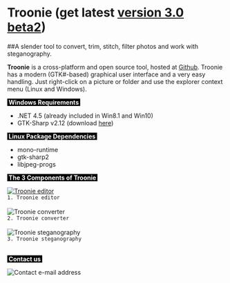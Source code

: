 # Troonie (get latest <a href="https://github.com/troonie/troonie/releases" target="_blank">version 3.0 beta2</a>)

##A slender tool to convert, trim, stitch, filter photos and work with steganography.

<b>Troonie</b> is a cross-platform and open source tool, hosted at <a href="https://github.com/troonie/troonie" target="_blank">Github</a>. Troonie has a modern (GTK#-based) graphical user interface and a very easy handling. Just right-click on a picture or folder and use the explorer context menu (Linux and Windows).

<p><span style="font-weight: bold;color:white;background-color:black;">&nbsp;Windows Requirements&nbsp;</span></p>
 <ul>
	<li>.NET 4.5 (already included in Win8.1 and Win10)</li>
	<li>GTK-Sharp v2.12 (download <a href="http://download.xamarin.com/GTKforWindows/Windows/gtk-sharp-2.12.30.msi" target="_blank">here</a>)</li>
</ul>
<p><span style="font-weight: bold;color:white;background-color:black;">&nbsp;Linux Package Dependencies&nbsp;</span></p>
 <ul>
	<li>mono-runtime</li>
	<li>gtk-sharp2</li>
	<li>libjpeg-progs</li>
</ul>

<p><span style="font-weight: bold;color:white;background-color:black;">&nbsp;The 3 Components of Troonie&nbsp;</span></p>

<a href="https://raw.githubusercontent.com/troonie/troonie/master/pics/editor.png"><img src="https://raw.githubusercontent.com/troonie/troonie/master/pics/editor_thumb.jpg" alt="Troonie editor"/></a>
</br>`1. Troonie editor`
</br> 
</br>
<img src="https://raw.githubusercontent.com/troonie/troonie/master/pics/converter.png" alt="Troonie converter"/>
</br>`2. Troonie converter`
</br>
</br>
<img src="https://raw.githubusercontent.com/troonie/troonie/master/pics/steno.png" alt="Troonie steganography"/>
</br>`3. Troonie steganography`
</br>
</br>

<p><span style="font-weight: bold;color:white;background-color:black;">&nbsp;Contact us&nbsp;</span></p>
<img src="https://raw.githubusercontent.com/troonie/troonie/master/pics/info.png" alt="Contact e-mail address"/>
</br>
</br>

